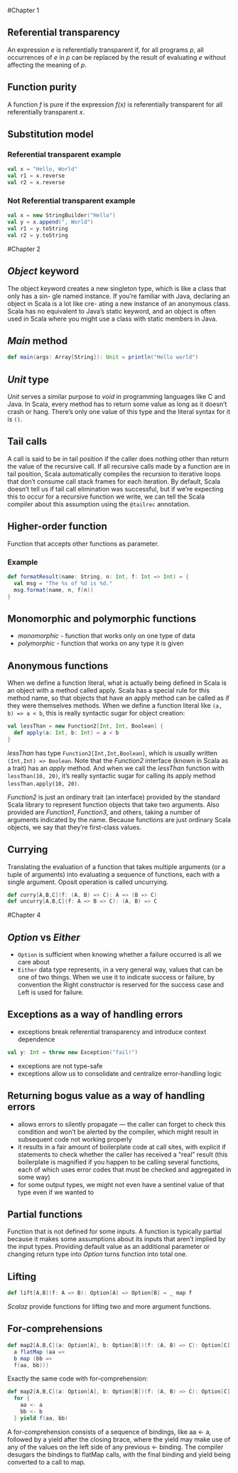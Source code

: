 #Chapter 1

## Referential transparency

An expression _e_ is referentially transparent if, for all programs _p_, all occurrences of _e_ in _p_ can be replaced by the result of evaluating _e_ without affecting the meaning of _p_.

## Function purity

A function _f_ is pure if the expression _f(x)_ is referentially transparent for all referentially transparent _x_.

## Substitution model

### Referential transparent example

```scala
val x = "Hello, World"
val r1 = x.reverse
val r2 = x.reverse
```

### Not Referential transparent example

```scala
val x = new StringBuilder("Hello")
val y = x.append(", World")
val r1 = y.toString
val r2 = y.toString
```

#Chapter 2

## _Object_ keyword

The object keyword creates a new singleton type, which is like a class that only has a sin- gle named instance. If you’re familiar with Java, declaring an object in Scala is a lot like cre- ating a new instance of an anonymous class. Scala has no equivalent to Java’s static keyword, and an object is often used in Scala where you might use a class with static members in Java.

## _Main_ method

```scala
def main(args: Array[String]): Unit = println("Hello world")
```

## _Unit_ type

_Unit_ serves a similar purpose to _void_ in programming languages like C and Java. In Scala, every method has to return some value as long as it doesn’t crash or hang. There’s only one value of this type and the literal syntax for it is `()`.

## Tail calls

A call is said to be in tail position if the caller does nothing other than return the value of the recursive call. If all recursive calls made by a function are in tail position, Scala automatically compiles the recursion to iterative loops that don’t consume call stack frames for each iteration. By default, Scala doesn’t tell us if tail call elimination was successful, but if we’re expecting this to occur for a recursive function we write, we can tell the Scala compiler about this assumption using the `@tailrec` annotation.

## Higher-order function

Function that accepts other functions as parameter.

### Example

```scala
def formatResult(name: String, n: Int, f: Int => Int) = { 
  val msg = "The %s of %d is %d."
  msg.format(name, n, f(n))
}
```

## Monomorphic and polymorphic functions

* _monomorphic_ - function that works only on one type of data
* _polymorphic_ - function that works on any type it is given

## Anonymous functions

When we define a function literal, what is actually being defined in Scala is an object with a method called apply. Scala has a special rule for this method name, so that objects that have an apply method can be called as if they were themselves methods. When we define a function literal like `(a, b) => a < b`, this is really syntactic sugar for object creation:

```scala
val lessThan = new Function2[Int, Int, Boolean] { 
  def apply(a: Int, b: Int) = a < b 
}
```

_lessThan_ has type `Function2[Int,Int,Boolean]`, which is usually written `(Int,Int) => Boolean`. Note that the _Function2_ interface (known in Scala as a trait) has an _apply_ method. And when we call the _lessThan_ function with `lessThan(10, 20)`, it’s really syntactic sugar for calling its apply method `lessThan.apply(10, 20)`.

_Function2_ is just an ordinary trait (an interface) provided by the standard Scala library to represent function objects that take two arguments. Also provided are _Function1_, _Function3_, and others, taking a number of arguments indicated by the name. Because functions are just ordinary Scala objects, we say that they’re first-class values.

## Currying

Translating the evaluation of a function that takes multiple arguments (or a tuple of arguments) into evaluating a sequence of functions, each with a single argument. Oposit operation is called uncurrying.

```scala
def curry[A,B,C](f: (A, B) => C): A => (B => C)
def uncurry[A,B,C](f: A => B => C): (A, B) => C
```

#Chapter 4

## _Option_ vs _Either_

* `Option` is sufficient when knowing whether a failure occurred is all we care about
* `Either` data type represents, in a very general way, values that can be one of two things. When we use it to indicate success or failure, by convention the Right constructor is reserved for the success case and Left is used for failure.

## Exceptions as a way of handling errors

* exceptions break referential transparency and introduce context dependence

```scala
val y: Int = throw new Exception("fail!")
```

* exceptions are not type-safe
* exceptions allow us to consolidate and centralize error-handling logic

## Returning bogus value as a way of handling errors

* allows errors to silently propagate — the caller can forget to check this condition and won’t be alerted by the compiler, which might result in subsequent code not working properly
* it results in a fair amount of boilerplate code at call sites, with explicit if statements to check whether the caller has received a “real” result (this boilerplate is magnified if you happen to be calling several functions, each of which uses error codes that must be checked and aggregated in some way)
* for some output types, we might not even have a sentinel value of that type even if we wanted to

## Partial functions

Function that is not defined for some inputs. A function is typically partial because it makes some assumptions about its inputs that aren’t implied by the input types.
Providing default value as an additional parameter or changing return type into _Option_ turns function into total one.

## Lifting

```scala
def lift[A,B](f: A => B): Option[A] => Option[B] = _ map f
```

_Scalaz_ provide functions for lifting two and more argument functions.

## For-comprehensions

```scala
def map2[A,B,C](a: Option[A], b: Option[B])(f: (A, B) => C): Option[C] =
  a flatMap (aa =>
  b map (bb =>
  f(aa, bb)))
```

Exactly the same code with for-comprehension:

```scala
def map2[A,B,C](a: Option[A], b: Option[B])(f: (A, B) => C): Option[C] =
  for {
    aa <- a
    bb <- b
  } yield f(aa, bb)
```

A for-comprehension consists of a sequence of bindings, like aa <- a, followed by a yield after the closing brace, where the yield may make use of any of the values on the left side of any previous <- binding. The compiler desugars the bindings to flatMap calls, with the final binding and yield being converted to a call to map.
